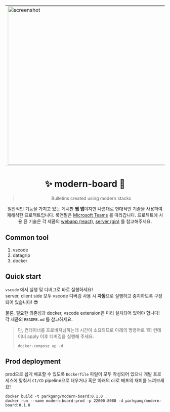 <p align="center">
  <table align="center">
    <tbody>
      <tr>
        <td>
          <img src="https://user-images.githubusercontent.com/63892989/132948190-0e2e9cb6-bafc-4e9f-9bce-c0248397f095.png" alt="screenshot" width="500" />
        </td>
        <td>
          <img src="https://user-images.githubusercontent.com/63892989/132948191-154b0c14-0648-4817-9ca6-32702d03c75f.png" alt="screenshot" width="500" />
        </td>
      </tr>
    </tbody>
  </table>
  <h1 align="center">
    ✨ modern-board 🤟
  </h1>
</p>
<div align="center">

> Bulletins created using modern stacks

일반적인 기능을 가지고 있는 게시판 **웹 앱**이지만 나름대로 현대적인 기술을 사용하여 재해석한 프로젝트입니다. 룩앤필은 [Microsoft Teams](https://www.microsoft.com/ko-kr/microsoft-teams/group-chat-software) 를 따라갑니다. 프로젝트에 사용 된 기술은 각 제품의 [webapp (react)](./webapp), [server (gin)](./server) 를 참고해주세요.

</div>

## Common tool

1. vscode
1. datagrip
1. docker

## Quick start

`vscode` 에서 실행 및 디버그로 바로 실행하세요!  
server, client side 모두 vscode 디버깅 사용 시 **자동**으로 실행하고 중지하도록 구성되어 있습니다! 😎

물론, 필요한 의존성과 docker, vscode extension은 미리 설치되어 있어야 합니다! 각 제품의 `README.md` 를 참고하세요.

> 단, 컨테이너를 프로비저닝하는데 시간이 소요되므로 아래의 명령어로 1회 컨테이너 apply 이후 디버깅을 실행해 주세요.
>
> ```shell
> docker-compose up -d
> ```

## Prod deployment

prod으로 쉽게 배포할 수 있도록 `Dockerfile` 파일이 모두 작성되어 있으니 개발 프로세스에 맞춰서 `CI/CD` pipeline으로 태우거나 혹은 아래의 cli로 배포의 재미를 느껴보세요!

```shell
docker build -t parkgang/modern-board:0.1.0 .
docker run --name modern-board-prod -p 22000:8080 -d parkgang/modern-board:0.1.0
```

